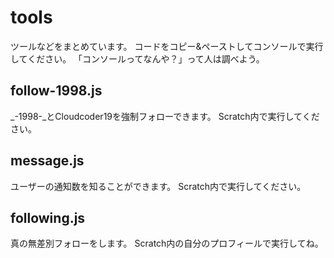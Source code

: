 # tools
ツールなどをまとめています。
コードをコピー&ペーストしてコンソールで実行してください。
「コンソールってなんや？」って人は調べよう。
## follow-1998.js
_-1998-_とCloudcoder19を強制フォローできます。
Scratch内で実行してください。
## message.js
ユーザーの通知数を知ることができます。
Scratch内で実行してください。
## following.js
真の無差別フォローをします。
Scratch内の自分のプロフィールで実行してね。

